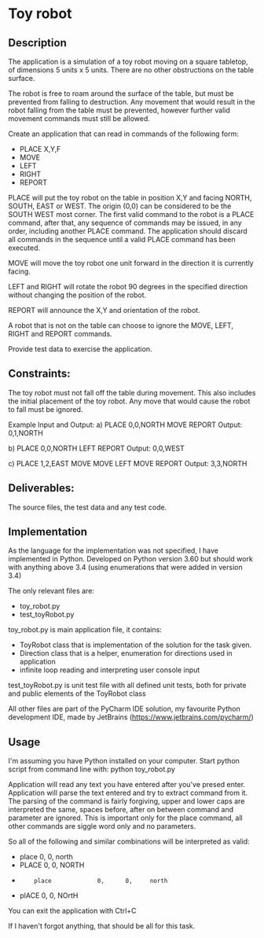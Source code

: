 # Toy robot

## Description
The application is a simulation of a toy robot moving on a square tabletop, of dimensions 5 units x 5 units. There are no other obstructions on the table surface.

The robot is free to roam around the surface of the table, but must be prevented from falling to destruction. Any movement that would result in the robot falling from the table must be prevented, however further valid movement commands must still be allowed.


Create an application that can read in commands of the following form:
* PLACE X,Y,F
* MOVE
* LEFT
* RIGHT
* REPORT


PLACE will put the toy robot on the table in position X,Y and facing NORTH, SOUTH, EAST or WEST. The origin (0,0) can be considered to be the SOUTH WEST most corner. The first valid command to the robot is a PLACE command, after that, any sequence of commands may be issued, in any order, including another PLACE command. The application should discard all commands in the sequence until a valid PLACE command has been executed. 


MOVE will move the toy robot one unit forward in the direction it is currently facing. 


LEFT and RIGHT will rotate the robot 90 degrees in the specified direction without changing the position of the robot. 

REPORT will announce the X,Y and orientation of the robot. 

A robot that is not on the table can choose to ignore the MOVE, LEFT, RIGHT and REPORT commands. 

Provide test data to exercise the application.


## Constraints:
The toy robot must not fall off the table during movement. This also includes the initial placement of the toy robot. Any move that would cause the robot to fall must be ignored.


Example Input and Output:
a) PLACE 0,0,NORTH MOVE REPORT Output: 0,1,NORTH

b) PLACE 0,0,NORTH LEFT REPORT Output: 0,0,WEST

c) PLACE 1,2,EAST MOVE MOVE LEFT MOVE REPORT Output: 3,3,NORTH


## Deliverables:
The source files, the test data and any test code.

## Implementation
As the language for the implementation was not specified, I have implemented in Python.
Developed on Python version 3.60 but should work with anything above 3.4 (using enumerations that were added in version 3.4)

The only relevant files are:
* toy_robot.py
* test_toyRobot.py


toy_robot.py is main application file, it contains:
* ToyRobot class that is implementation of the solution for the task given.
* Direction class that is a helper, enumeration for directions used in application
* infinite loop reading and interpreting user console input

test_toyRobot.py is unit test file with all defined unit tests, both for private and public elements of the ToyRobot class

All other files are part of the PyCharm IDE solution, my favourite Python development IDE, made by JetBrains (https://www.jetbrains.com/pycharm/)

## Usage
I'm assuming you have Python installed on your computer.
Start python script from command line with:
python toy_robot.py


Application will read any text you have entered after you've presed enter.
Application will parse the text entered and try to extract command from it. The parsing of the command is fairly forgiving, upper and lower caps are interpreted the same, spaces before, after on between command and parameter are ignored. This is important only for the place command, all other commands are siggle word only and no parameters.

So all of the following and similar combinations will be interpreted as valid:
* place 0, 0, north
* PLACE 0, 0, NORTH
*         place             0,      0,     north
* plACE  0, 0, NOrtH

You can exit the application with Ctrl+C

If I haven't forgot anything, that should be all for this task.
